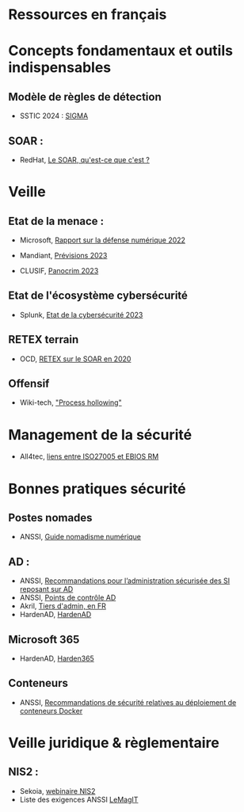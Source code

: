 # Ressources en français

# Concepts fondamentaux et outils indispensables

## Modèle de règles de détection

* SSTIC 2024 : [SIGMA](https://www.sstic.org/2024/presentation/sigma__la_correlation_au_service_de_la_detection/)

## SOAR :

* RedHat, [Le SOAR, qu'est-ce que c'est ?](https://www.redhat.com/fr/topics/security/what-is-soar)

# Veille

## Etat de la menace :

* Microsoft, [Rapport sur la défense numérique 2022](https://query.prod.cms.rt.microsoft.com/cms/api/am/binary/RWZdIk?culture=fr-fr&country=fr)

* Mandiant, [Prévisions 2023](https://www.mandiant.com/media/18961)

* CLUSIF, [Panocrim 2023](https://clusif.fr/live/)

## Etat de l'écosystème cybersécurité

* Splunk, [Etat de la cybersécurité 2023](https://www.splunk.com/fr_fr/pdfs/gated/ebooks/state-of-security-2023.pdf)

## RETEX terrain

* OCD, [RETEX sur le SOAR en 2020](https://www.orangecyberdefense.com/fr/insights/blog/threat-management/soar-quelles-conclusions-en-2020)

## Offensif 

* Wiki-tech, ["Process hollowing"](https://wiki-tech.io/S%C3%A9curit%C3%A9/Pentest/Process-Hollowing)

# Management de la sécurité

* All4tec, [liens entre ISO27005 et EBIOS RM](https://www.all4tec.com/blog/guides/quels-sont-les-liens-entre-la-norme-iso-27005-2022-et-ebios-risk-manager/)


# Bonnes pratiques sécurité

## Postes nomades

* ANSSI, [Guide nomadisme numérique](https://cyber.gouv.fr/publications/recommandations-sur-le-nomadisme-numerique)

## AD :

* ANSSI, [Recommandations pour l’administration sécurisée des SI reposant sur AD](https://cyber.gouv.fr/publications/recommandations-pour-ladministration-securisee-des-si-reposant-sur-ad)
* ANSSI, [Points de contrôle AD](https://www.cert.ssi.gouv.fr/dur/CERTFR-2020-DUR-001/)
* Akril, [Tiers d'admin, en FR](https://akril.net/comprendre-le-tiering-model-de-microsoft-en-francais/)
* HardenAD, [HardenAD](https://hardenad.net/)

## Microsoft 365

* HardenAD, [Harden365](https://hardenad.net/)

## Conteneurs

* ANSSI, [Recommandations de sécurité relatives au déploiement de conteneurs Docker](https://cyber.gouv.fr/publications/recommandations-de-securite-relatives-au-deploiement-de-conteneurs-docker)

# Veille juridique & règlementaire

## NIS2 :

* Sekoia, [webinaire NIS2](https://www.youtube.com/watch?v=78KIo3iXjow)
* Liste des exigences ANSSI [LeMagIT](https://www.lemagit.fr/rms/LeMagIT/NIS2-PROJETphase3decret20Reglesdesecuritev5.2.pdf)

